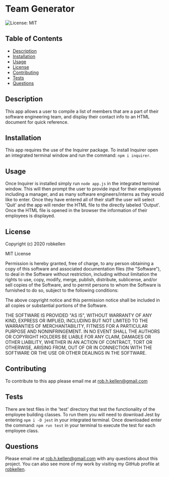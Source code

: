 # Team Generator

![License: MIT](https://img.shields.io/badge/License-MIT-green.svg)

## Table of Contents

- [Description](#description)
- [Installation](#installation)
- [Usage](#usage)
- [License](#license)
- [Contributing](#contributing)
- [Tests](#tests)
- [Questions](#questions)

## Description

This app allows a user to compile a list of members that are a part of their software engineering team, and display their contact info to an HTML document for quick reference.

## Installation

This app requires the use of the Inquirer package. To install Inquirer open an integrated terminal window and run the command: `npm i inquirer`.

## Usage

Once Inquirer is installed simply run `node app.js` in the integrated terminal window. This will then prompt the user to provide input for their employees including a manager, and as many software engineers/interns as they would like to enter. Once they have entered all of their staff the user will select 'Quit' and the app will render the HTML file to the directly labeled 'Output'. Once the HTML file is opened in the browser the information of their employees is displayed.

## License

Copyright (c) 2020 robkellen

MIT License

Permission is hereby granted, free of charge, to any person obtaining a copy of this software and associated documentation files (the "Software"), to deal in the Software without restriction, including without limitation the rights to use, copy, modify, merge, publish, distribute, sublicense, and/or sell copies of the Software, and to permit persons to whom the Software is furnished to do so, subject to the following conditions:

The above copyright notice and this permission notice shall be included in all copies or substantial portions of the Software.

THE SOFTWARE IS PROVIDED "AS IS", WITHOUT WARRANTY OF ANY KIND, EXPRESS OR IMPLIED, INCLUDING BUT NOT LIMITED TO THE WARRANTIES OF MERCHANTABILITY, FITNESS FOR A PARTICULAR PURPOSE AND NONINFRINGEMENT. IN NO EVENT SHALL THE AUTHORS OR COPYRIGHT HOLDERS BE LIABLE FOR ANY CLAIM, DAMAGES OR OTHER LIABILITY, WHETHER IN AN ACTION OF CONTRACT, TORT OR OTHERWISE, ARISING FROM, OUT OF OR IN CONNECTION WITH THE SOFTWARE OR THE USE OR OTHER DEALINGS IN THE SOFTWARE.

## Contributing

To contribute to this app please email me at rob.h.kellen@gmail.com

## Tests

There are test files in the 'test' directory that test the functionality of the employee building classes. To run them you will need to download Jest by entering `npm i -D jest` in your integrated terminal. Once downloaded enter the command: `npm run test` in your terminal to execute the test for each employee class.

## Questions

Please email me at rob.h.kellen@gmail.com with any questions about this project. You can also see more of my work by visiting my GitHub profile at [robkellen](https://github.com/robkellen).
